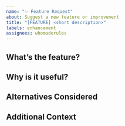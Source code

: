 ```yaml
---
name: "✨ Feature Request"
about: Suggest a new feature or improvement
title: "[FEATURE] <short description>"
labels: enhancement
assignees: whomaderules
---
```


## What’s the feature?

<!-- Describe the feature you’d like to see. -->

## Why is it useful?

<!-- Explain why this would help other developers or your use case. -->

## Alternatives Considered

<!-- Any workarounds or similar features in other DI libraries? -->

## Additional Context

<!-- Diagrams, links, or related GitHub issues. -->
